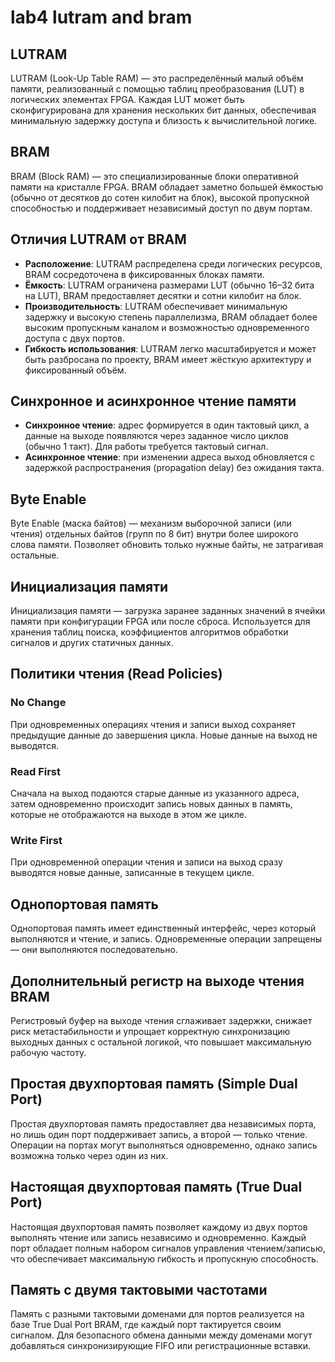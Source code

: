 # lab4 lutram and bram


## LUTRAM

LUTRAM (Look-Up Table RAM) — это распределённый малый объём памяти, реализованный с помощью таблиц преобразования (LUT) в логических элементах FPGA. Каждая LUT может быть сконфигурирована для хранения нескольких бит данных, обеспечивая минимальную задержку доступа и близость к вычислительной логике.

## BRAM

BRAM (Block RAM) — это специализированные блоки оперативной памяти на кристалле FPGA. BRAM обладает заметно большей ёмкостью (обычно от десятков до сотен килобит на блок), высокой пропускной способностью и поддерживает независимый доступ по двум портам.

## Отличия LUTRAM от BRAM

* **Расположение**: LUTRAM распределена среди логических ресурсов, BRAM сосредоточена в фиксированных блоках памяти.
* **Ёмкость**: LUTRAM ограничена размерами LUT (обычно 16–32 бита на LUT), BRAM предоставляет десятки и сотни килобит на блок.
* **Производительность**: LUTRAM обеспечивает минимальную задержку и высокую степень параллелизма, BRAM обладает более высоким пропускным каналом и возможностью одновременного доступа с двух портов.
* **Гибкость использования**: LUTRAM легко масштабируется и может быть разбросана по проекту, BRAM имеет жёсткую архитектуру и фиксированный объём.

## Синхронное и асинхронное чтение памяти

* **Синхронное чтение**: адрес формируется в один тактовый цикл, а данные на выходе появляются через заданное число циклов (обычно 1 такт). Для работы требуется тактовый сигнал.
* **Асинхронное чтение**: при изменении адреса выход обновляется с задержкой распространения (propagation delay) без ожидания такта.

## Byte Enable

Byte Enable (маска байтов) — механизм выборочной записи (или чтения) отдельных байтов (групп по 8 бит) внутри более широкого слова памяти. Позволяет обновить только нужные байты, не затрагивая остальные.

## Инициализация памяти

Инициализация памяти — загрузка заранее заданных значений в ячейки памяти при конфигурации FPGA или после сброса. Используется для хранения таблиц поиска, коэффициентов алгоритмов обработки сигналов и других статичных данных.

## Политики чтения (Read Policies)

### No Change

При одновременных операциях чтения и записи выход сохраняет предыдущие данные до завершения цикла. Новые данные на выход не выводятся.

### Read First

Сначала на выход подаются старые данные из указанного адреса, затем одновременно происходит запись новых данных в память, которые не отображаются на выходе в этом же цикле.

### Write First

При одновременной операции чтения и записи на выход сразу выводятся новые данные, записанные в текущем цикле.

## Однопортовая память

Однопортовая память имеет единственный интерфейс, через который выполняются и чтение, и запись. Одновременные операции запрещены — они выполняются последовательно.

## Дополнительный регистр на выходе чтения BRAM

Регистровый буфер на выходе чтения сглаживает задержки, снижает риск метастабильности и упрощает корректную синхронизацию выходных данных с остальной логикой, что повышает максимальную рабочую частоту.

## Простая двухпортовая память (Simple Dual Port)

Простая двухпортовая память предоставляет два независимых порта, но лишь один порт поддерживает запись, а второй — только чтение. Операции на портах могут выполняться одновременно, однако запись возможна только через один из них.

## Настоящая двухпортовая память (True Dual Port)

Настоящая двухпортовая память позволяет каждому из двух портов выполнять чтение или запись независимо и одновременно. Каждый порт обладает полным набором сигналов управления чтением/записью, что обеспечивает максимальную гибкость и пропускную способность.

## Память с двумя тактовыми частотами

Память с разными тактовыми доменами для портов реализуется на базе True Dual Port BRAM, где каждый порт тактируется своим сигналом. Для безопасного обмена данными между доменами могут добавляться синхронизирующие FIFO или регистрационные вставки.
